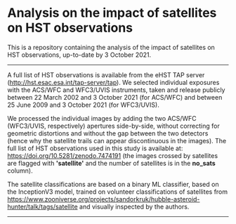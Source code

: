 # Analysis on the impact of satellites on HST observations

This is a repository containing the analysis of the impact of satellites on HST observations, up-to-date by 3 October 2021.

---------------------------------------------------------------------------------------------------------------------------------------------------------------
A full list of HST observations is available from the eHST TAP server (http://hst.esac.esa.int/tap-server/tap). We selected individual exposures with the ACS/WFC and WFC3/UVIS instruments, taken and release publicly between 22 March 2002 and 3 October 2021 (for ACS/WFC) and between 25 June 2009 and 3 October 2021 (for WFC3/UVIS). 

We processed the individual images by adding the two ACS/WFC (WFC3/UVIS, respectively) apertures side-by-side, without correcting for geometric distortions and without the gap between the two detectors (hence why the satellite trails can appear discontinuous in the images). The full list of HST observations used in this study is available at: https://doi.org/10.5281/zenodo.7474191 (the images crossed by satellites are flagged with  **'satellite'** and the number of satellites is in the **no_sats** column). 

The satellite classifications are based on a binary ML classifier, based on the InceptionV3 model, trained on volunteer classifications of  satellites from https://www.zooniverse.org/projects/sandorkruk/hubble-asteroid-hunter/talk/tags/satellite and visually inspected by the authors. 

----------------------------------------------------------------------------------------------------------------------------------------------------------------




